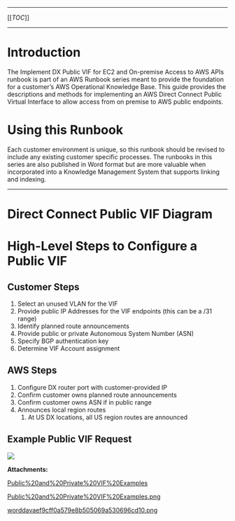 |    |    |    |    |
| --- | --- | --- | --- |

* * *

[[_TOC_]]

* * *

Introduction
============

The Implement DX Public VIF for EC2 and On-premise Access to AWS APIs runbook is part of an AWS Runbook series meant to provide the foundation for a customer’s AWS Operational Knowledge Base. This guide provides the descriptions and methods for implementing an AWS Direct Connect Public Virtual Interface to allow access from on premise to AWS public endpoints. 

Using this Runbook
==================

Each customer environment is unique, so this runbook should be revised to include any existing customer specific processes. The runbooks in this series are also published in Word format but are more valuable when incorporated into a Knowledge Management System that supports linking and indexing.

  

* * *

Direct Connect Public VIF Diagram
=================================

High-Level Steps to Configure a Public VIF
==========================================

Customer Steps
--------------

1.  Select an unused VLAN for the VIF
2.  Provide public IP Addresses for the VIF endpoints (this can be a /31 range)
3.  Identify planned route announcements
4.  Provide public or private Autonomous System Number (ASN)
5.  Specify BGP authentication key
6.  Determine VIF Account assignment

AWS Steps
---------

1.  Configure DX router port with customer-provided IP
2.  Confirm customer owns planned route announcements
3.  Confirm customer owns ASN if in public range
4.  Announces local region routes
    1.  At US DX locations, all US region routes are announced

Example Public VIF Request
--------------------------

 ![](/.attachments/DK-LandingZone-ControlTower/worddavaef9cff0a579e8b505069a530696cd10.png)

 **Attachments:** 


[Public%20and%20Private%20VIF%20Examples](/.attachments/DK-LandingZone-ControlTower/Public%20and%20Private%20VIF%20Examples)

[Public%20and%20Private%20VIF%20Examples.png](/.attachments/DK-LandingZone-ControlTower/Public%20and%20Private%20VIF%20Examples.png)

[worddavaef9cff0a579e8b505069a530696cd10.png](/.attachments/DK-LandingZone-ControlTower/worddavaef9cff0a579e8b505069a530696cd10.png)
